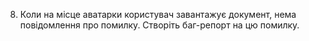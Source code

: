 8. Коли на місце аватарки користувач завантажує документ, нема повідомлення про помилку. Створіть баг-репорт на цю помилку.
